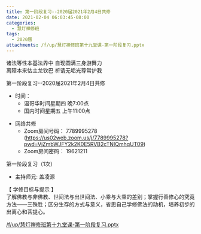 ```yaml
---
title: 第一阶段复习--2020届2021年2月4日共修
date: 2021-02-04 06:03:45-08:00
categories:
  - 慧灯禅修班
tags:
  - 2020届
attachments: /f/up/慧灯禅修班第十九堂课-第一阶段复习.pptx
---
```

诸法等性本基法界中 自现圆满三身游舞力  
离障本来怙主龙钦巴 祈请无垢光尊常护我  

第一阶段复习--2020届2021年2月4日共修

- 时间：
  - 温哥华时间星期四 晚7:00点
  - 国内时间星期五 上午11:00点

* 网络共修
  * Zoom房间号码： 7789995278 (<https://us02web.zoom.us/j/7789995278?pwd=VjZmbWJFY2k2K0E5RVB2cTNIQmhqUT09>)
  * Zoom房间密码： 19621211

第一阶段复习（1次） 
- 主持师兄: 盖凌源

【 学修目标与提示 】  
了解佛教与非佛教、世间法与出世间法、小乘与大乘的差别；掌握行善修心的究竟方法——三殊胜；区分生存的方式与意义，省思自己学修佛法的动机，培养初步的出离心和菩提心。

[/f/up/慧灯禅修班第十九堂课-第一阶段复习.pptx](http://huidengchanxiu.net/hdv/f/up/慧灯禅修班第十九堂课-第一阶段复习.pptx)
